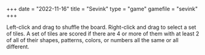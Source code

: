 +++
date = "2022-11-16"
title = "Sevink"
type = "game"
gamefile = "sevink"
+++

Left-click and drag to shuffle the board. Right-click and drag to select a set of tiles. A set of tiles are scored if there are 4 or more of them with at least 2 of all of their shapes, patterns, colors, or numbers all the same or all different.
